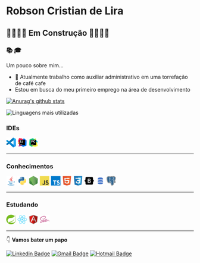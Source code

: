 # Robson Cristian de Lira

## 👷🏿‍♂️🚧 Em Construção 🚧👷🏿‍♂️

### 📚 :mortar_board:

Um pouco sobre mim...

- 🏢 Atualmente trabalho como auxiliar administrativo em uma torrefação de café cafe
- Estou em busca do meu primeiro emprego na área de desenvolvimento
  <br>

[![Anurag's github stats](https://github-readme-stats.vercel.app/api?username=RobsonCrLira&count_private=false&theme=dark&show_icons=true&include_all_commits=true)](https://github.com/anuraghazra/github-readme-stats)
<br>

<img src="https://github-readme-stats.vercel.app/api/top-langs/?username=RobsonCrLira&layout=compact&langs_count=10&theme=dark&hide_border=true&&hide=jupyter+notebook" title="Linguagens mais utilizadas" alt="Linguagens mais utilizadas" />
<br>

<p align="left">

### IDEs
<code><img title="Visual Studio Code" width="26px" src="https://raw.githubusercontent.com/github/explore/80688e429a7d4ef2fca1e82350fe8e3517d3494d/topics/visual-studio-code/visual-studio-code.png" /></code>
<code><img title="InteliJ IDE" width="26px" src="https://raw.githubusercontent.com/devicons/devicon/master/icons/intellij/intellij-original.svg" /></code>
<code><img title="PyCharm IDE" width="26px" src="https://raw.githubusercontent.com/devicons/devicon/master/icons/pycharm/pycharm-original.svg" /></code>

---

### Conhecimentos 
<code><img title="Java" width="26px" src="https://raw.githubusercontent.com/devicons/devicon/master/icons/java/java-original.svg" /></code>
<code><img title="Python" width="26px" src="https://raw.githubusercontent.com/devicons/devicon/master/icons/python/python-original.svg" /></code>
<code><img title="Nodejs" width="26px" src="https://raw.githubusercontent.com/github/explore/80688e429a7d4ef2fca1e82350fe8e3517d3494d/topics/nodejs/nodejs.png"></code>
<code><img title="JavaScript" width="26px" src="https://raw.githubusercontent.com/devicons/devicon/master/icons/javascript/javascript-original.svg" /></code>
<code><img title="TypeScript" width="26px" src="https://raw.githubusercontent.com/devicons/devicon/master/icons/typescript/typescript-original.svg" /></code>
<code><img title="HTML5" width="26px" src="https://raw.githubusercontent.com/devicons/devicon/master/icons/html5/html5-original.svg" /></code>
<code><img title="CSS3" width="26px" src="https://raw.githubusercontent.com/devicons/devicon/master/icons/css3/css3-original.svg" /></code>
<code><img title="Bootstrap" width="26px" src="https://raw.githubusercontent.com/devicons/devicon/master/icons/bootstrap/bootstrap-plain.svg" /></code>
<code><img title="SQL" width="26px" src="https://raw.githubusercontent.com/github/explore/80688e429a7d4ef2fca1e82350fe8e3517d3494d/topics/sql/sql.png" /></code>
<code><img title="PostgreSQL" width="26px" src="https://raw.githubusercontent.com/devicons/devicon/master/icons/postgresql/postgresql-original.svg" /></code>

---

### Estudando
<code><img title="Spring" width="26px" src="https://raw.githubusercontent.com/devicons/devicon/master/icons/spring/spring-original.svg"></code>
<code><img title="React" width="26px" src="https://raw.githubusercontent.com/devicons/devicon/master/icons/react/react-original.svg" /></code>
<code><img title="Angular" width="26px" src="https://raw.githubusercontent.com/devicons/devicon/master/icons/angularjs/angularjs-original.svg" /></code>
<code><img title="SASS" width="26px" src="https://raw.githubusercontent.com/devicons/devicon/master/icons/sass/sass-original.svg" /></code>

---
</p>



:point_down: **Vamos bater um papo**

[![Linkedin Badge](https://img.shields.io/badge/-LinkedIn-blue?style=flat-square&logo=Linkedin&logoColor=white&link=https://www.linkedin.com/in/robson-crlira/)](https://www.linkedin.com/in/robson-crlira/)
[![Gmail Badge](https://img.shields.io/badge/-Gmail-c14438?style=flat-square&logo=Gmail&logoColor=white&link=mailto:robso.crlira@gmail.com)](mailto:robso.crlira@gmail.com)
[![Hotmail Badge](https://img.shields.io/badge/-Hotmail-0078D4?style=flat-square&logo=microsoft-outlook&logoColor=white&link=mailto:robson.crlira@hotmail.com)](mailto:robson.crlira@hotmail)
